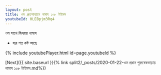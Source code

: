 ```yaml
---
layout: post
title: ওম ধ্রুতআত্মানে নামায ১০৮ টাইমস
youtubeId: 0LEBpjm3Rq4
---
```

 
 
 ওম সাথে জিহ্বায় নামায  
 
 -  যার শত কষ্ট আছে 
 
  
 
  
 
 
 
 
 
 


{% include youtubePlayer.html id=page.youtubeId %}
 
[Next]({{ site.baseurl }}{% link  split2/_posts/2020-01-22-ওম প্রধান পুরুষেষভাড়ায় নামায ১০৮ টাইমস.md%})
 

